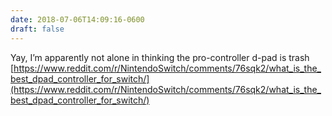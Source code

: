 ```yaml
---
date: 2018-07-06T14:09:16-0600
draft: false
---
```




Yay, I’m apparently not alone in thinking the pro-controller d-pad is trash [https://www.reddit.com/r/NintendoSwitch/comments/76sqk2/what_is_the_best_dpad_controller_for_switch/](https://www.reddit.com/r/NintendoSwitch/comments/76sqk2/what_is_the_best_dpad_controller_for_switch/)



